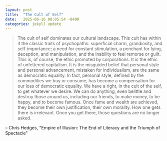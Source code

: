 ```yaml
---
layout: post
title:  "The Cult of Self"
date:   2025-06-16 00:05:54 -0400
categories: jekyll update
---
```


> The cult of self dominates our cultural landscape. This cult has within it the classic traits of psychopaths: superficial charm, grandiosity, and self-importance; a need for constant stimulation, a penchant for lying, deception, and manipulation, and the inability to feel remorse or guilt. This is, of course, the ethic promoted by corporations. It is the ethic of unfettered capitalism. It is the misguided belief that personal style and personal advancement, mistaken for individualism, are the same as democratic equality. In fact, personal style, defined by the commodities we buy or consume, has become a compensation for our loss of democratic equality. We have a right, in the cult of the self, to get whatever we desire. We can do anything, even belittle and destroy those around us, including our friends, to make money, to be happy, and to become famous. Once fame and wealth are achieved, they become their own justification, their own morality. How one gets there is irrelevant. Once you get there, those questions are no longer asked.

– Chris Hedges, "Empire of Illusion: The End of Literacy and the Triumph of Spectacle"
